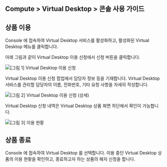## Compute > Virtual Desktop > 콘솔 사용 가이드

## 상품 이용 
Console 에 접속하여 Virtual Desktop 서비스를 활성화하고, 활성화된 Virtual Desktop 메뉴를 클릭합니다. 

아래 그림과 같이 Virtual Desktop 이용 신청에서 신청 버튼을 클릭합니다.

![[그림 1] Virtual Desktop 이용 신청](http://static.toastoven.net/prod_virtualdesktop/console_001.png)

Virtual Desktop 이용 신청 팝업에서 담당자 정보 등을 기재합니다.
Virtual Desktop 서비스를 관리할 담당자의 이름, 전화번호, 기타 요청 사항을 자세히 작성합니다.

![[그림 2] Virtual Desktop 이용 신청 (상세)](http://static.toastoven.net/prod_virtualdesktop/console_002.png)

Virtual Desktop 신청 내역은 Virtual Desktop 상품 화면 하단에서 확인이 가능합니다.

![[그림 3] 이용 현황](http://static.toastoven.net/prod_virtualdesktop/console_003.png)

## 상품 종료 
Console 에 접속하여 Virtual Desktop 를 선택합니다.
이용 중인 Virtual Desktop 상품의 이용 현황을 확인하고, 종료하고자 하는 상품의 해지 신청을 합니다.